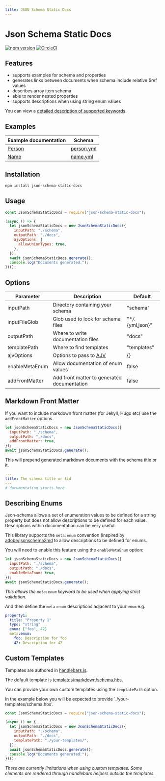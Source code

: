 ```yaml
---
title: JSON Schema Static Docs
---
```


# Json Schema Static Docs

[![npm version](https://badge.fury.io/js/json-schema-static-docs.svg)](https://badge.fury.io/js/json-schema-static-docs) [![CircleCI](https://circleci.com/gh/tomcollins/json-schema-static-docs/tree/master.svg?style=svg)](https://circleci.com/gh/tomcollins/json-schema-static-docs/tree/master)

## Features

- supports examples for schema and properties
- generates links between documents when schema include relative $ref values
- describes array item schema
- able to render nested properties
- supports descriptions when using string enum values

You can view a [detailed description of supported keywords](./support.html).

## Examples

| Example documentation            | Schema                         |
| -------------------------------- | ------------------------------ |
| [Person](./examples/person.html) | [person.yml](./yml/person.yml) |
| [Name](./examples/name.html)     | [name.yml](./yml/name.yml)     |

## Installation

```bash
npm install json-schema-static-docs
```

## Usage

```javascript
const JsonSchemaStaticDocs = require("json-schema-static-docs");

(async () => {
  let jsonSchemaStaticDocs = new JsonSchemaStaticDocs({
    inputPath: "./schema",
    outputPath: "./docs",
    ajvOptions: {
      allowUnionTypes: true,
    },
  });
  await jsonSchemaStaticDocs.generate();
  console.log("Documents generated.");
})();
```

## Options

| Parameter      | Description                                   | Default            |
| -------------- | --------------------------------------------- | ------------------ |
| inputPath      | Directory containing your schema              | "schema"           |
| inputFileGlob  | Glob used to look for schema files            | "\*_/_.{yml,json}" |
| outputPath     | Where to write documentation files            | "docs"             |
| templatePath   | Where to find templates                       | "templates"        |
| ajvOptions     | Options to pass to [AJV](https://ajv.js.org/) | {}                 |
| enableMetaEnum | Allow documentation of enum values            | false              |
| addFrontMatter | Add front matter to generated documentation   | false              |

## Markdown Front Matter

If you want to include markdown front matter (for Jekyll, Hugo etc) use the `addFrontMatter` options.

```javascript
let jsonSchemaStaticDocs = new JsonSchemaStaticDocs({
  inputPath: "./schema",
  outputPath: "./docs",
  addFrontMatter: true,
});
await jsonSchemaStaticDocs.generate();
```

This will prepend generated markdown documents with the schema title or it.

```yml
---
title: The schema title or $id
---
# documentation starts here
```

## Describing Enums

Json-schema allows a set of enumeration values to be defined for a string property but does not allow descriptions to be defined for each value. Descriptions within documentation can be very useful.

This library supports the `meta:enum` convention (inspired by [adobe/jsonschema2md](https://github.com/adobe/jsonschema2md) to allow descriptions to be defined for enums.

You will need to enable this feature using the `enableMetaEnum` option:

```javascript
let jsonSchemaStaticDocs = new JsonSchemaStaticDocs({
  inputPath: "./schema",
  outputPath: "./docs",
  enableMetaEnum: true,
});
await jsonSchemaStaticDocs.generate();
```

_This allows the `meta:enum` keyword to be used when applying strict validation._

And then define the `meta:enum` descriptions adjacent to your `enum` e.g.

```yml
property1:
  title: "Property 1"
  type: "string"
  enum: ["foo", 42]
  meta:enum:
    foo: Description for foo
    42: Description for 42
```

## Custom Templates

Templates are authored in [handlebars.js](https://handlebarsjs.com).

The default template is [templates/markdown/schema.hbs](https://github.com/tomcollins/json-schema-static-docs/blob/master/templates/markdown/schema.hbs).

You can provide your own custom templates using the `templatePath` option.

In the example below you will be expected to provide `./your-templates/schema.hbs'.

```javascript
const JsonSchemaStaticDocs = require("json-schema-static-docs");

(async () => {
  let jsonSchemaStaticDocs = new JsonSchemaStaticDocs({
    inputPath: "./schema",
    outputPath: "./docs",
    templatePath: "./your-templates/",
  });
  await jsonSchemaStaticDocs.generate();
  console.log("Documents generated.");
})();
```

_There are currently limitations when using custom templates. Some elements are rendered through handlebars helpers outside the templates._
